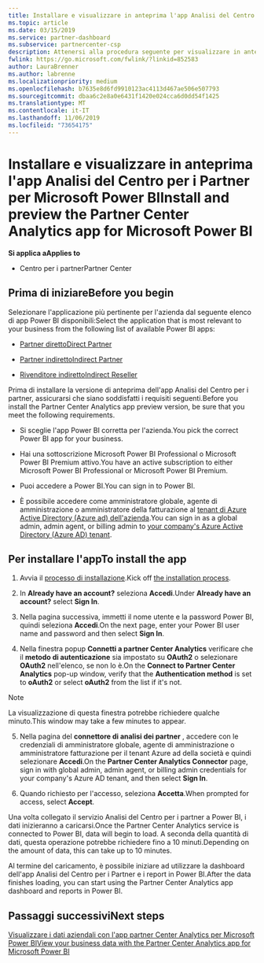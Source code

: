 ```yaml
---
title: Installare e visualizzare in anteprima l'app Analisi del Centro per i Partner per Microsoft Power BI | Centro per i partner
ms.topic: article
ms.date: 03/15/2019
ms.service: partner-dashboard
ms.subservice: partnercenter-csp
description: Attenersi alla procedura seguente per visualizzare in anteprima l'app Analisi del Centro per i Partner per Power BI (per i partner diretti in CSP).
fwlink: https://go.microsoft.com/fwlink/?linkid=852583
author: LauraBrenner
ms.author: labrenne
ms.localizationpriority: medium
ms.openlocfilehash: b7635e8d6fd9910123ac4113d467ae506e507793
ms.sourcegitcommit: dbaa6c2e8a0e6431f1420e024cca6d0dd54f1425
ms.translationtype: MT
ms.contentlocale: it-IT
ms.lasthandoff: 11/06/2019
ms.locfileid: "73654175"
---
```

# <a name="install-and-preview-the-partner-center-analytics-app-for-microsoft-power-bi"></a><span data-ttu-id="54e0e-103">Installare e visualizzare in anteprima l'app Analisi del Centro per i Partner per Microsoft Power BI</span><span class="sxs-lookup"><span data-stu-id="54e0e-103">Install and preview the Partner Center Analytics app for Microsoft Power BI</span></span>

<span data-ttu-id="54e0e-104">**Si applica a**</span><span class="sxs-lookup"><span data-stu-id="54e0e-104">**Applies to**</span></span>

- <span data-ttu-id="54e0e-105">Centro per i partner</span><span class="sxs-lookup"><span data-stu-id="54e0e-105">Partner Center</span></span>

## <a name="before-you-begin"></a><span data-ttu-id="54e0e-106">Prima di iniziare</span><span class="sxs-lookup"><span data-stu-id="54e0e-106">Before you begin</span></span>

<span data-ttu-id="54e0e-107">Selezionare l'applicazione più pertinente per l'azienda dal seguente elenco di app Power BI disponibili:</span><span class="sxs-lookup"><span data-stu-id="54e0e-107">Select the application that is most relevant to your business from the following list of available Power BI apps:</span></span>
- [<span data-ttu-id="54e0e-108">Partner diretto</span><span class="sxs-lookup"><span data-stu-id="54e0e-108">Direct Partner</span></span>](https://app.powerbi.com/groups/me/getdata/services/direct-providers-partner-analytics)

- [<span data-ttu-id="54e0e-109">Partner indiretto</span><span class="sxs-lookup"><span data-stu-id="54e0e-109">Indirect Partner</span></span>](https://app.powerbi.com/groups/me/getdata/services/indirect-providers-partner-analytics)

- [<span data-ttu-id="54e0e-110">Rivenditore indiretto</span><span class="sxs-lookup"><span data-stu-id="54e0e-110">Indirect Reseller</span></span>](https://app.powerbi.com/groups/me/getdata/services/indirect-seller-partner-analytics)

<span data-ttu-id="54e0e-111">Prima di installare la versione di anteprima dell'app Analisi del Centro per i partner, assicurarsi che siano soddisfatti i requisiti seguenti.</span><span class="sxs-lookup"><span data-stu-id="54e0e-111">Before you install the Partner Center Analytics app preview version, be sure that you meet the following requirements.</span></span>

- <span data-ttu-id="54e0e-112">Si sceglie l'app Power BI corretta per l'azienda.</span><span class="sxs-lookup"><span data-stu-id="54e0e-112">You pick the correct Power BI app for your business.</span></span>

- <span data-ttu-id="54e0e-113">Hai una sottoscrizione Microsoft Power BI Professional o Microsoft Power BI Premium attivo.</span><span class="sxs-lookup"><span data-stu-id="54e0e-113">You have an active subscription to either Microsoft Power BI Professional or Microsoft Power BI Premium.</span></span>

- <span data-ttu-id="54e0e-114">Puoi accedere a Power BI.</span><span class="sxs-lookup"><span data-stu-id="54e0e-114">You can sign in to Power BI.</span></span>

- <span data-ttu-id="54e0e-115">È possibile accedere come amministratore globale, agente di amministrazione o amministratore della fatturazione al [tenant di Azure Active Directory (Azure ad) dell'azienda](azure-active-directory-tenants-and-partner-center.md).</span><span class="sxs-lookup"><span data-stu-id="54e0e-115">You can sign in as a global admin, admin agent, or billing admin to [your company's Azure Active Directory (Azure AD) tenant](azure-active-directory-tenants-and-partner-center.md).</span></span>

## <a name="to-install-the-app"></a><span data-ttu-id="54e0e-116">Per installare l'app</span><span class="sxs-lookup"><span data-stu-id="54e0e-116">To install the app</span></span>

1. <span data-ttu-id="54e0e-117">Avvia il [processo di installazione](https://app.powerbi.com/getdata/services/partneranalytics?cpcode=PartnerCenterAnalytics&getDataForceConnect=true&alwaysPromptForContentProviderCreds=true).</span><span class="sxs-lookup"><span data-stu-id="54e0e-117">Kick off [the installation process](https://app.powerbi.com/getdata/services/partneranalytics?cpcode=PartnerCenterAnalytics&getDataForceConnect=true&alwaysPromptForContentProviderCreds=true).</span></span>

2. <span data-ttu-id="54e0e-118">In **Already have an account?** seleziona **Accedi**.</span><span class="sxs-lookup"><span data-stu-id="54e0e-118">Under **Already have an account?** select **Sign In**.</span></span> 

3. <span data-ttu-id="54e0e-119">Nella pagina successiva, immetti il nome utente e la password Power BI, quindi seleziona **Accedi**.</span><span class="sxs-lookup"><span data-stu-id="54e0e-119">On the next page, enter your Power BI user name and password and then select **Sign In**.</span></span> 

4. <span data-ttu-id="54e0e-120">Nella finestra popup **Connetti a partner Center Analytics** verificare che il **metodo di autenticazione** sia impostato su **OAuth2** o selezionare **OAuth2** nell'elenco, se non lo è.</span><span class="sxs-lookup"><span data-stu-id="54e0e-120">On the **Connect to Partner Center Analytics** pop-up window, verify that the **Authentication method** is set to **oAuth2** or select **oAuth2** from the list if it's not.</span></span> 

> [!NOTE]  
>  <span data-ttu-id="54e0e-121">La visualizzazione di questa finestra potrebbe richiedere qualche minuto.</span><span class="sxs-lookup"><span data-stu-id="54e0e-121">This window may take a few minutes to appear.</span></span>

5. <span data-ttu-id="54e0e-122">Nella pagina del **connettore di analisi dei partner** , accedere con le credenziali di amministratore globale, agente di amministrazione o amministratore fatturazione per il tenant Azure ad della società e quindi selezionare **Accedi**.</span><span class="sxs-lookup"><span data-stu-id="54e0e-122">On the **Partner Center Analytics Connector** page, sign in with global admin, admin agent, or billing admin credentials for your company's Azure AD tenant, and then select **Sign In**.</span></span>
 
6. <span data-ttu-id="54e0e-123">Quando richiesto per l'accesso, seleziona **Accetta**.</span><span class="sxs-lookup"><span data-stu-id="54e0e-123">When prompted for access, select **Accept**.</span></span> 

<span data-ttu-id="54e0e-124">Una volta collegato il servizio Analisi del Centro per i partner a Power BI, i dati inizieranno a caricarsi.</span><span class="sxs-lookup"><span data-stu-id="54e0e-124">Once the Partner Center Analytics service is connected to Power BI, data will begin to load.</span></span> <span data-ttu-id="54e0e-125">A seconda della quantità di dati, questa operazione potrebbe richiedere fino a 10 minuti.</span><span class="sxs-lookup"><span data-stu-id="54e0e-125">Depending on the amount of data, this can take up to 10 minutes.</span></span> 

<span data-ttu-id="54e0e-126">Al termine del caricamento, è possibile iniziare ad utilizzare la dashboard dell'app Analisi del Centro per i Partner e i report in Power BI.</span><span class="sxs-lookup"><span data-stu-id="54e0e-126">After the data finishes loading, you can start using the Partner Center Analytics app dashboard and reports in Power BI.</span></span>

## <a name="next-steps"></a><span data-ttu-id="54e0e-127">Passaggi successivi</span><span class="sxs-lookup"><span data-stu-id="54e0e-127">Next steps</span></span>

[<span data-ttu-id="54e0e-128">Visualizzare i dati aziendali con l'app partner Center Analytics per Microsoft Power BI</span><span class="sxs-lookup"><span data-stu-id="54e0e-128">View your business data with the Partner Center Analytics app for Microsoft Power BI</span></span>](power-bi-app-for-direct-partners-use.md)

